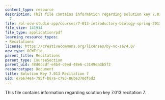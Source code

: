 ```yaml
---
content_type: resource
description: This file contains information regarding solution key 7.013 recitation
  7.
file: /ol-ocw-studio-app/courses/7-013-introductory-biology-spring-2013/e76674ea795fb87ac79386be378df6d2_MIT7_013S12_RecitatSol_7.pdf
file_size: 141914
file_type: application/pdf
learning_resource_types:
- Recitations
license: https://creativecommons.org/licenses/by-nc-sa/4.0/
ocw_type: OCWFile
parent_title: Recitations
parent_type: CourseSection
parent_uid: 48d0ccdf-e4b4-c9ed-48e6-c3149ea3b5f2
resourcetype: Document
title: Solution Key 7.013 Recitation 7
uid: e76674ea-795f-b87a-c793-86be378df6d2
---
```

This file contains information regarding solution key 7.013 recitation 7.